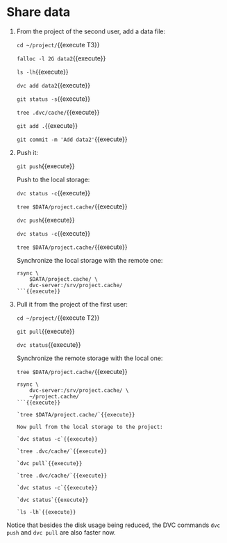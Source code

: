 # Share data

1. From the project of the second user, add a data file:

   `cd ~/project/`{{execute T3}}

   `falloc -l 2G data2`{{execute}}
   
   `ls -lh`{{execute}}
   
   `dvc add data2`{{execute}}
   
   `git status -s`{{execute}}
   
   `tree .dvc/cache/`{{execute}}
   
   `git add .`{{execute}}
   
   `git commit -m 'Add data2'`{{execute}}
   
2. Push it:
   
   `git push`{{execute}}
   
   Push to the local storage:

   `dvc status -c`{{execute}}
   
   `tree $DATA/project.cache/`{{execute}}
   
   `dvc push`{{execute}}
   
   `dvc status -c`{{execute}}

   `tree $DATA/project.cache/`{{execute}}
   
   Synchronize the local storage with the remote one:

   ```
   rsync \
       $DATA/project.cache/ \
       dvc-server:/srv/project.cache/
   ```{{execute}}

3. Pull it from the project of the first user:

   `cd ~/project/`{{execute T2}}
   
   `git pull`{{execute}}
   
   `dvc status`{{execute}}
   
   Synchronize the remote storage with the local one:
   
   `tree $DATA/project.cache/`{{execute}}
   
   ```
   rsync \
       dvc-server:/srv/project.cache/ \
       ~/project.cache/
   ```{{execute}}

   `tree $DATA/project.cache/`{{execute}}
   
   Now pull from the local storage to the project:
   
   `dvc status -c`{{execute}}
   
   `tree .dvc/cache/`{{execute}}
   
   `dvc pull`{{execute}}
   
   `tree .dvc/cache/`{{execute}}
   
   `dvc status -c`{{execute}}
   
   `dvc status`{{execute}}
   
   `ls -lh`{{execute}}

Notice that besides the disk usage being reduced, the DVC commands
`dvc push` and `dvc pull` are also faster now.
